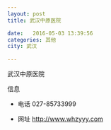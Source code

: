 ```yaml
--- 
layout: post 
title: 武汉中原医院

date:   2016-05-03 13:39:56 
categories: 其他  
city: 武汉
  
--- 
```

   
武汉中原医院

信息
 - 电话 027-85733999

 - 网址 http://www.whzyyy.com


